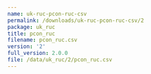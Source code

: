 ```yaml
---
name: uk-ruc-pcon-ruc-csv
permalink: /downloads/uk-ruc-pcon-ruc-csv/2
package: uk_ruc
title: pcon_ruc
filename: pcon_ruc.csv
version: '2'
full_version: 2.0.0
file: /data/uk_ruc/2/pcon_ruc.csv
---
```

